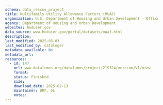 ```yaml
---
schema: data_rescue_project 
title: Multifamily Utility Allowance Factors (MUAF)
organization: U.S. Department of Housing and Urban Development - Office of Policy Development and Research
agency: Department of Housing and Urban Development
websites: huduser.gov
data_source: www.huduser.gov/portal/datasets/muaf.html
description: 
last_modified: 2025-03-03
last_modified_by: Cataloger
metadata_available: No
metadata_url: 
resources:
  - id: 147
    url: www.datalumos.org/datalumos/project/219324/version/V1/view
    format: 
    status: Finished
    size: 
    download_date: 2025-02-13
    maintainer: DRP, DL
    notes: 
---
```

